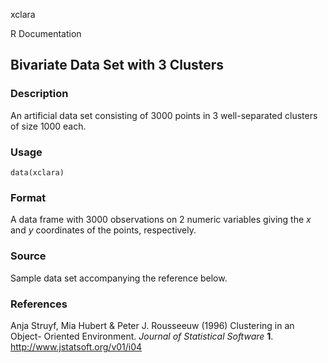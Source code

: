 xclara

R Documentation

## Bivariate Data Set with 3 Clusters

### Description

An artificial data set consisting of 3000 points in 3 well-separated clusters
of size 1000 each.

### Usage

    data(xclara)

### Format

A data frame with 3000 observations on 2 numeric variables giving the _x_ and
_y_ coordinates of the points, respectively.

### Source

Sample data set accompanying the reference below.

### References

Anja Struyf, Mia Hubert & Peter J. Rousseeuw (1996) Clustering in an Object-
Oriented Environment. _Journal of Statistical Software_ **1**.
<http://www.jstatsoft.org/v01/i04>

